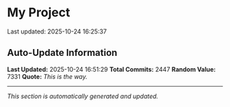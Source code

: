 # My Project


Last updated: 2025-10-24 16:25:37






















































































































































































































































































































































































































































































































































































































































































































































































































































































































































































































































































































































































































































































































































































































































































































































































































































































































































































































































































































































































































































































































































































































































































































































































































































































































































































































































































































































































































































































































































## Auto-Update Information

**Last Updated:** 2025-10-24 16:51:29
**Total Commits:** 2447
**Random Value:** 7331
**Quote:** _This is the way._

---
_This section is automatically generated and updated._